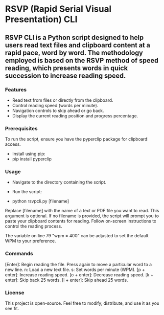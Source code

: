 # RSVP (Rapid Serial Visual Presentation) CLI

## RSVP CLI is a Python script designed to help users read text files and clipboard content at a rapid pace, word by word. The methodology employed is based on the RSVP method of speed reading, which presents words in quick succession to increase reading speed.

### Features

* Read text from files or directly from the clipboard.
* Control reading speed (words per minute).
* Navigation controls to skip ahead or go back.
* Display the current reading position and progress percentage.

### Prerequisites
To run the script, ensure you have the pyperclip package for clipboard access. 

* Install using pip:
* pip install pyperclip

### Usage

* Navigate to the directory containing the script.
* Run the script:

* python rsvpcli.py [filename]

Replace [filename] with the name of a text or PDF file you want to read. This argument is optional.
If no filename is provided, the script will prompt you to paste your clipboard contents for reading.
Follow on-screen instructions to control the reading process.


The variable on line 79 "wpm = 400" can be adjusted to set the default WPM to your preference.


### Commands

[Enter]: Begin reading the file. Press again to move a particular word to a new line.
n: Load a new text file.
s: Set words per minute (WPM).
[p + enter]: Increase reading speed.
[o + enter]: Decrease reading speed.
[k + enter]: Skip back 25 words.
[l + enter]: Skip ahead 25 words.

### License
This project is open-source. Feel free to modify, distribute, and use it as you see fit.
